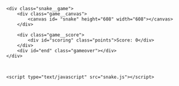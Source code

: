 
<html>
<head>
	<title>Snake Game</title>
	<link rel="shortcut icon" href="icon.ico">
	<link rel="stylesheet" type="text/css" href="snakestyle.css">
</head>
<body>

	<div class="snake__game">
		<div class="game__canvas">
			<canvas id= "snake" height="608" width="608"></canvas>
		</div>
		
		<div class="game__score">
			<div id="scoring" class="points">Score: 0</div>
		</div>	
		<div id="end" class="gameover"></div>
	</div>

	
	
	<script type="text/javascript" src="snake.js"></script>
</body>
</html>
